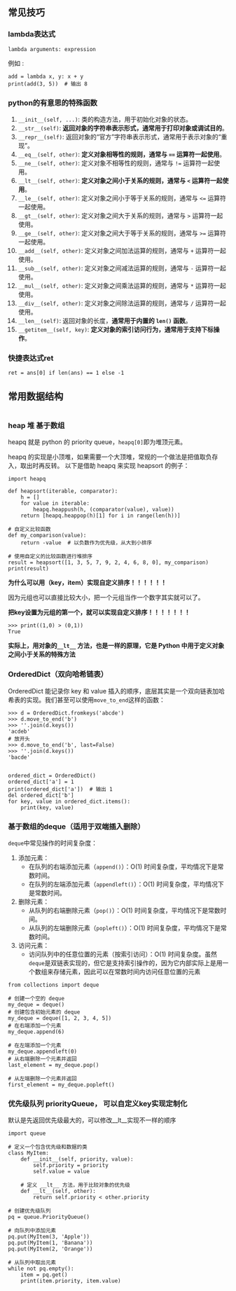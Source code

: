 ## 常见技巧



### lambda表达式

```
lambda arguments: expression
```

例如 :

```
add = lambda x, y: x + y
print(add(3, 5))  # 输出 8
```



### python的有意思的特殊函数

1. `__init__(self, ...)`: 类的构造方法，用于初始化对象的状态。
2. `__str__(self)`: **返回对象的字符串表示形式，通常用于打印对象或调试目的**。
3. `__repr__(self)`: 返回对象的“官方”字符串表示形式，通常用于表示对象的“重现”。
4. `__eq__(self, other)`: **定义对象相等性的规则，通常与 `==` 运算符一起使用**。
5. `__ne__(self, other)`: 定义对象不相等性的规则，通常与 `!=` 运算符一起使用。
6. `__lt__(self, other)`: **定义对象之间小于关系的规则，通常与 `<` 运算符一起使用**。
7. `__le__(self, other)`: 定义对象之间小于等于关系的规则，通常与 `<=` 运算符一起使用。
8. `__gt__(self, other)`: 定义对象之间大于关系的规则，通常与 `>` 运算符一起使用。
9. `__ge__(self, other)`: 定义对象之间大于等于关系的规则，通常与 `>=` 运算符一起使用。
10. `__add__(self, other)`: 定义对象之间加法运算的规则，通常与 `+` 运算符一起使用。
11. `__sub__(self, other)`: 定义对象之间减法运算的规则，通常与 `-` 运算符一起使用。
12. `__mul__(self, other)`: 定义对象之间乘法运算的规则，通常与 `*` 运算符一起使用。
13. `__div__(self, other)`: 定义对象之间除法运算的规则，通常与 `/` 运算符一起使用。
14. `__len__(self)`: 返回对象的长度，**通常用于内置的 `len()` 函数**。
15. `__getitem__(self, key)`: **定义对象的索引访问行为，通常用于支持下标操作**。







### 快捷表达式ret

```
ret = ans[0] if len(ans) == 1 else -1
```


## 常用数据结构

```

```


### heap 堆 基于数组



heapq 就是 python 的 priority queue，`heapq[0]`即为堆顶元素。

heapq 的实现是小顶堆，如果需要一个大顶堆，常规的一个做法是把值取负存入，取出时再反转。
以下是借助 heapq 来实现 heapsort 的例子：

```text
import heapq

def heapsort(iterable, comparator):
    h = []
    for value in iterable:
        heapq.heappush(h, (comparator(value), value))
    return [heapq.heappop(h)[1] for i in range(len(h))]

# 自定义比较函数
def my_comparison(value):
    return -value  # 以负数作为优先级，从大到小排序

# 使用自定义的比较函数进行堆排序
result = heapsort([1, 3, 5, 7, 9, 2, 4, 6, 8, 0], my_comparison)
print(result)

```

**为什么可以用（key，item）实现自定义排序！！！！！！**

因为元组也可以直接比较大小，把一个元组当作一个数字其实就可以了。

**把key设置为元组的第一个，就可以实现自定义排序！！！！！！！**

```
>>> print((1,0) > (0,1)) 
True
```

**实际上，用对象的`__lt__` 方法，也是一样的原理，它是 Python 中用于定义对象之间小于关系的特殊方法**



### OrderedDict（双向哈希链表）

OrderedDict 能记录你 key 和 value 插入的顺序，底层其实是一个双向链表加哈希表的实现。我们甚至可以使用`move_to_end`这样的函数：

```text
>>> d = OrderedDict.fromkeys('abcde')
>>> d.move_to_end('b')
>>> ''.join(d.keys())
'acdeb'
# 放开头
>>> d.move_to_end('b', last=False)
>>> ''.join(d.keys())
'bacde'


ordered_dict = OrderedDict()
ordered_dict['a'] = 1
print(ordered_dict['a'])  # 输出 1
del ordered_dict['b']
for key, value in ordered_dict.items():
    print(key, value)

```



### 基于数组的deque（适用于双端插入删除）

`deque`中常见操作的时间复杂度：

1. 添加元素：
   - 在队列的右端添加元素（`append()`）：O(1) 时间复杂度，平均情况下是常数时间。
   - 在队列的左端添加元素（`appendleft()`）：O(1) 时间复杂度，平均情况下是常数时间。
2. 删除元素：
   - 从队列的右端删除元素（`pop()`）：O(1) 时间复杂度，平均情况下是常数时间。
   - 从队列的左端删除元素（`popleft()`）：O(1) 时间复杂度，平均情况下是常数时间。
3. 访问元素：
   - 访问队列中的任意位置的元素（按索引访问）：O(1) 时间复杂度。虽然`deque`是双链表实现的，但它是支持索引操作的，因为它内部实际上是用一个数组来存储元素，因此可以在常数时间内访问任意位置的元素

```
from collections import deque

# 创建一个空的 deque
my_deque = deque()
# 创建包含初始元素的 deque
my_deque = deque([1, 2, 3, 4, 5])
# 在右端添加一个元素
my_deque.append(6)

# 在左端添加一个元素
my_deque.appendleft(0)
# 从右端删除一个元素并返回
last_element = my_deque.pop()

# 从左端删除一个元素并返回
first_element = my_deque.popleft()

```





### 优先级队列 priorityQueue， 可以自定义key实现定制化

默认是先返回优先级最大的，可以修改__lt__实现不一样的顺序

```
import queue

# 定义一个包含优先级和数据的类
class MyItem:
    def __init__(self, priority, value):
        self.priority = priority
        self.value = value
    
    # 定义 __lt__ 方法，用于比较对象的优先级
    def __lt__(self, other):
        return self.priority < other.priority

# 创建优先级队列
pq = queue.PriorityQueue()

# 向队列中添加元素
pq.put(MyItem(3, 'Apple'))
pq.put(MyItem(1, 'Banana'))
pq.put(MyItem(2, 'Orange'))

# 从队列中取出元素
while not pq.empty():
    item = pq.get()
    print(item.priority, item.value)

```

 
